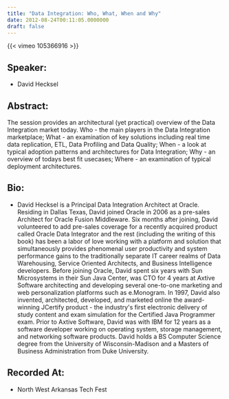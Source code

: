 ```yaml
---
title: "Data Integration: Who, What, When and Why"
date: 2012-08-24T00:11:05.0000000
draft: false
---
```


{{< vimeo 105366916 >}}

## Speaker:

 - David Hecksel

## Abstract:

The session provides an architectural (yet practical) overview of the Data Integration market today. Who - the main players in the Data Integration marketplace; What - an examination of key solutions including real time data replication, ETL, Data Profiling and Data Quality; When - a look at typical adoption patterns and architectures for Data Integration; Why - an overview of todays best fit usecases; Where - an examination of typical deployment architectures.

## Bio:

 - David Hecksel is a Principal Data Integration Architect at Oracle. Residing in Dallas Texas, David joined Oracle in 2006 as a pre-sales Architect for Oracle Fusion Middleware. Six months after joining, David volunteered to add pre-sales coverage for a recently acquired product called Oracle Data Integrator and the rest (including the writing of this book) has been a labor of love working with a platform and solution that simultaneously provides phenomenal user productivity and system performance gains to the traditionally separate IT career realms of Data Warehousing, Service Oriented Architects, and Business Intelligence developers. Before joining Oracle, David spent six years with Sun Microsystems in their Sun Java Center, was CTO for 4 years at Axtive Software architecting and developing several one-to-one marketing and web personalization platforms such as e.Monogram. In 1997, David also invented, architected, developed, and marketed online the award-winning JCertify product - the industry's first electronic delivery of study content and exam simulation for the Certified Java Programmer exam. Prior to Axtive Software, David was with IBM for 12 years as a software developer working on operating system, storage management, and networking software products. David holds a BS Computer Science degree from the University of Wisconsin-Madison and a Masters of Business Administration from Duke University.

## Recorded At:

 - North West Arkansas Tech Fest

